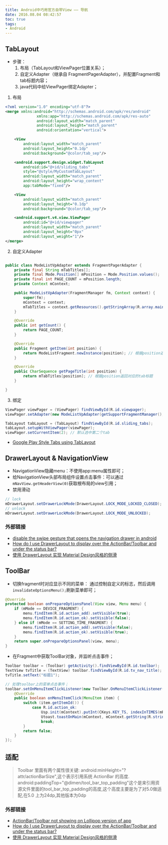 ```yaml
---
title: Android中巧用官方自带View —— 导航
date: 2016.08.04 08:42:57
toc: true
tags:
- Android
---
```


## TabLayout
- 步骤：
  1. 布局（TabLayout和ViewPager位置关系）；
  2. 自定义Adapter（继承自 FragmentPagerAdapter），并配置Fragment和tab标题内容；
  3. java代码中给ViewPager绑定Adapter；

1. 布局
``` xml
<?xml version="1.0" encoding="utf-8"?>
<merge xmlns:android="http://schemas.android.com/apk/res/android"
              xmlns:app="http://schemas.android.com/apk/res-auto"
              android:layout_width="match_parent"
              android:layout_height="match_parent"
              android:orientation="vertical">

    <View
        android:layout_width="match_parent"
        android:layout_height="0.1dp"
        android:background="@color/tab_sep"/>

    <android.support.design.widget.TabLayout
        android:id="@+id/sliding_tabs"
        style="@style/MyCustomTabLayout"
        android:layout_width="match_parent"
        android:layout_height="wrap_content"
        app:tabMode="fixed"/>

    <View
        android:layout_width="match_parent"
        android:layout_height="0.1dp"
        android:background="@color/tab_sep"/>

    <android.support.v4.view.ViewPager
        android:id="@+id/viewpager"
        android:layout_width="match_parent"
        android:layout_height="0px"
        android:layout_weight="1"/>
</merge>
```

2. 自定义Adapter
``` java

public class ModeListVpAdapter extends FragmentPagerAdapter {
    private final String mTabTitles[];
    private final Mode.Position[] mPosition = Mode.Position.values();
    private final int PAGE_COUNT = mPosition.length;
    private Context mContext;

    public ModeListVpAdapter(FragmentManager fm, Context context) {
        super(fm);
        mContext = context;
        mTabTitles = context.getResources().getStringArray(R.array.main_tabs);
    }

    @Override
    public int getCount() {
        return PAGE_COUNT;
    }

    @Override
    public Fragment getItem(int position) {
        return ModeListFragment.newInstance(position); // 根据position返回对应的fragment
    }

    @Override
    public CharSequence getPageTitle(int position) {
        return mTabTitles[position]; // 根据position返回对应的tab标题
    }

}
```

3. 绑定
``` java
ViewPager viewPager = (ViewPager) findViewById(R.id.viewpager);
viewPager.setAdapter(new ModeListVpAdapter(getSupportFragmentManager(), mContext));

TabLayout tabLayout = (TabLayout) findViewById(R.id.sliding_tabs);
tabLayout.setupWithViewPager(viewPager);
viewPager.setCurrentItem(2); // 默认选中第二个tab
```

- [Google Play Style Tabs using TabLayout](https://guides.codepath.com/android/google-play-style-tabs-using-tablayout)


## DrawerLayout & NavigationView
- NavigationView隐藏menu：不使用app:menu属性即可；
- 给NavigationView头部布局组件设置点击事件：可以通过`mNavView.getHeaderView(0)`获取根布局的view引用；
- 禁用滑动
``` java
// lock
mDrawerLayout.setDrawerLockMode(DrawerLayout.LOCK_MODE_LOCKED_CLOSED);
// unlock
mDrawerLayout.setDrawerLockMode(DrawerLayout.LOCK_MODE_UNLOCKED);
```

### 外部链接
- [disable the swipe gesture that opens the navigation drawer in android](http://stackoverflow.com/questions/17051104/disable-the-swipe-gesture-that-opens-the-navigation-drawer-in-android)
- [How do I use DrawerLayout to display over the ActionBar/Toolbar and under the status bar?](http://stackoverflow.com/questions/26440879/how-do-i-use-drawerlayout-to-display-over-the-actionbar-toolbar-and-under-the-st)
- [使用 DrawerLayout 实现 Material Design风格的侧滑](http://www.jianshu.com/p/3fe2acac0ddb)

## ToolBar
- 切换fragment时对应显示不同的菜单：
  通过控制自定义的标志，然后调用`invalidateOptionsMenu();`刷新菜单即可；
``` java
@Override
protected boolean onPrepareOptionsPanel(View view, Menu menu) {
    if (mMode == DEVICE_FRAGMENT) {
        menu.findItem(R.id.action_add).setVisible(true);
        menu.findItem(R.id.action_ok).setVisible(false);
    } else if (mMode == SETTING_TIME_FRAGMENT) {
        menu.findItem(R.id.action_add).setVisible(false);
        menu.findItem(R.id.action_ok).setVisible(true);
    }
    return super.onPrepareOptionsPanel(view, menu);
}
```

- 在Fragment中获取ToolBar对象，并监听点击事件；
``` java
Toolbar toolbar = (Toolbar) getActivity().findViewById(R.id.toolbar);
TextView tvTitle = (TextView) toolbar.findViewById(R.id.tv_nav_title);
tvTitle.setText("标题1");

// 处理toolbar上的菜单点击事件；
toolbar.setOnMenuItemClickListener(new Toolbar.OnMenuItemClickListener() {
    @Override
    public boolean onMenuItemClick(MenuItem item) {
        switch (item.getItemId()) {
            case R.id.action_ok:
                Usp.init(mContext).putInt(CKeys.KEY_TS, indexInTIMES(mRgSettingTime.getCheckedRadioButtonId()));
                Utoast.toastOnMain(mContext, mContext.getString(R.string.time_setting_setted));
                break;
        }
        return false;
    }
});

```

## 适配
> Toolbar 里面有两个属性很关键:
android:minHeight="?attr/actionBarSize",这个表示引用系统 ActionBar 的高度.
android:paddingTop="@dimen/tool_bar_top_padding"这个是来引用资源文件里面的tool_bar_top_padding的高度,这个高度主要是为了对5.0做适配,在5.0 上为24dp,其他版本为0dp

### 外部链接
- [ActionBar/Toolbar not showing on Lollipop version of app](http://stackoverflow.com/questions/26813991/actionbar-toolbar-not-showing-on-lollipop-version-of-app)
- [How do I use DrawerLayout to display over the ActionBar/Toolbar and under the status bar?](http://stackoverflow.com/questions/26440879/how-do-i-use-drawerlayout-to-display-over-the-actionbar-toolbar-and-under-the-st)
- [使用 DrawerLayout 实现 Material Design风格的侧滑](http://www.jianshu.com/p/3fe2acac0ddb)